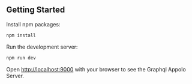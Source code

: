 ## Getting Started

Install npm packages:

```bash
npm install
```

Run the development server:

```bash
npm run dev
```

Open [http://localhost:9000](http://localhost:9000) with your browser to see the Graphql Appolo Server.
